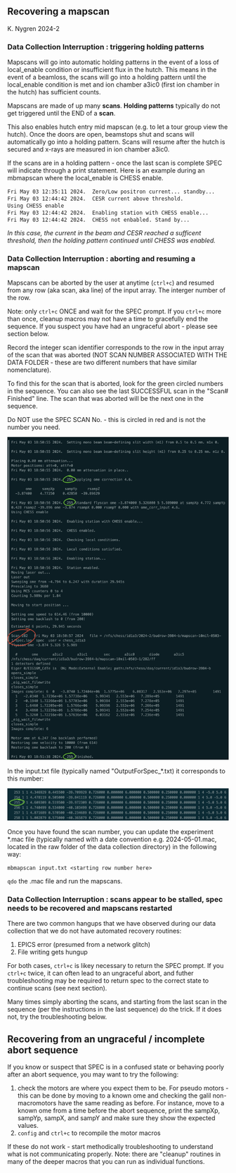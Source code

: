 ## Recovering a mapscan  
K. Nygren 2024-2

### Data Collection Interruption : triggering holding patterns

Mapscans will go into automatic holding patterns in the event of a loss of local_enable condition or insufficient flux in the hutch. This means in the event of a beamloss, the scans will go into a holding pattern until the local_enable condition is met and ion chamber a3ic0 (first ion chamber in the hutch) has sufficient counts. 

Mapscans are made of up many **scans**. **Holding patterns** typically do not get triggered until the END of a **scan**.

This also enables hutch entry mid mapscan (e.g. to let a tour group view the hutch). Once the doors are open, beamstops shut and scans will automatically go into a holding pattern. Scans will resume after the hutch is secured and x-rays are measured in ion chamber a3ic0. 

If the scans are in a holding pattern - once the last scan is complete SPEC will indicate through a print statement. Here is an example during an mbmapscan where the local_enable is CHESS enable. 

~~~
Fri May 03 12:35:11 2024.  Zero/Low positron current... standby...
Fri May 03 12:44:42 2024.  CESR current above threshold.
Using CHESS enable
Fri May 03 12:44:42 2024.  Enabling station with CHESS enable...
Fri May 03 12:44:42 2024.  CHESS not enbabled. Stand by...
~~~
    
*In this case, the current in the beam and CESR reached a sufficent threshold, then the holding pattern continued until CHESS was enabled.*

### Data Collection Interruption : aborting and resuming a mapscan

Mapscans can be aborted by the user at anytime (`ctrl+c`) and resumed from any row (aka scan, aka line) of the input array. The interger number of the row. 

Note: only `ctrl+c` ONCE and wait for the SPEC prompt. If you `ctrl+c` more than once, cleanup macros may not have a time to gracefully end the sequence. If you suspect you have had an ungraceful abort - please see section below. 

Record the integer scan identifier corresponds to the row in the input array of the scan that was aborted (NOT SCAN NUMBER ASSOCIATED WITH THE DATA FOLDER - these are two different numbers that have similar nomenclature). 

To find this for the scan that is aborted, look for the green circled numbers in the sequence. You can also see the last SUCCESSFUL scan in the "Scan# Finished" line. The scan that was aborted will be the next one in the sequence. 

Do NOT use the SPEC SCAN No. - this is circled in red and is not the number you need. 

![spec_scan_id](./figures/annotated_mapscan_spec.png)

In the input.txt file (typically named "OutputForSpec_*.txt) it corresponds to this number:

![inputtxt](./figures/outputforspec_example.png)

Once you have found the scan number, you can update the experiment *.mac  file (typically named with a date convention e.g. 2024-05-01.mac, located in the raw folder of the data collection directory) in the following way: 

~~~
mbmapscan input.txt <starting row number here>
~~~

`qdo` the .mac file and run the mapscans. 

### Data Collection Interruption : scans appear to be stalled, spec needs to be recovered and mapscans restarted

There are two common hangups that we have observed during our data collection that we do not have automated recovery routines:

1. EPICS error (presumed from a network glitch)
2. File writing gets hungup

For both cases, `ctrl+c` is likey necessary to return the SPEC prompt. If you `ctrl+c` twice, it can often lead to an ungraceful abort, and futher troubleshooting may be required to return spec to the correct state to continue scans (see next section).

Many times simply aborting the scans, and starting from the last scan in the sequence (per the instructions in the last sequence) do the trick. If it does not, try the troubleshooting below. 

## Recovering from an ungraceful / incomplete abort sequence 

If you know or suspect that SPEC is in a confused state or behaving poorly after an abort sequence, you may want to try the following: 

1. check the motors are where you expect them to be. For pseudo motors - this can be done by moving to a known ome and checking the galil non-macromotors have the same reading as before. For instance, move to a known ome from a time before the abort sequence, print the sampXp, sampYp, sampX, and sampY and make sure they show the expected values. 
2. `config` and `ctrl+c` to recompile the motor macros

If these do not work - start methodically troubleshooting to understand what is not communicating properly. Note: there are "cleanup" routines in many of the deeper macros that you can run as individual functions. 
